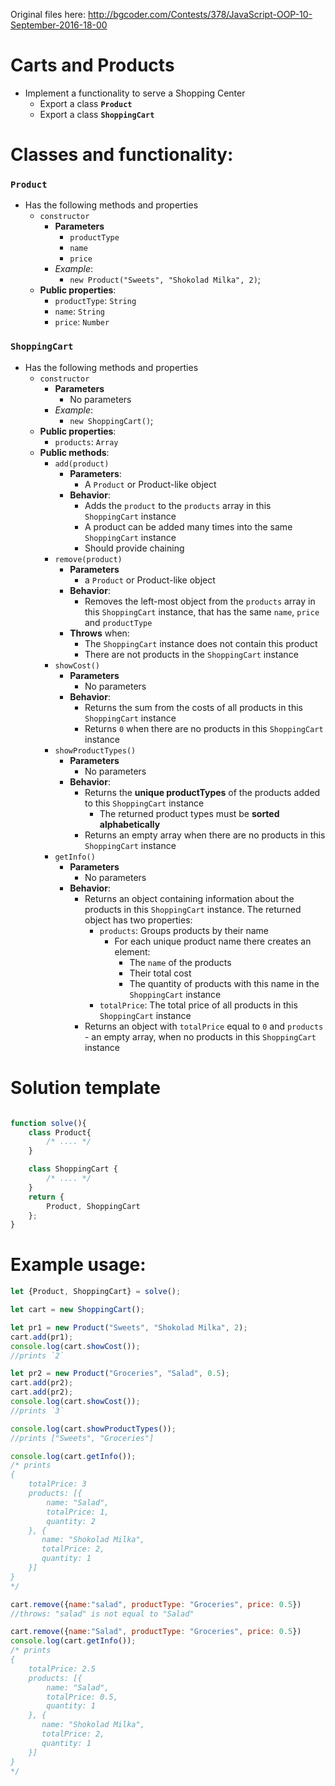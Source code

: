 Original files here: http://bgcoder.com/Contests/378/JavaScript-OOP-10-September-2016-18-00

# Carts and Products

-   Implement a functionality to serve a Shopping Center
    -   Export a class **`Product`**
    -   Export a class **`ShoppingCart`**

#   Classes and functionality:

###  `Product`

-   Has the following methods and properties
    -   `constructor`
        -   **Parameters**
            -   `productType`
            -   `name`
            -   `price`
        -   _Example_:
            -   `new Product("Sweets", "Shokolad Milka", 2)`;
    -   **Public properties**:
        -  `productType`: `String`
        -  `name`: `String`
        -  `price`: `Number`

###  `ShoppingCart`

-   Has the following methods and properties
    -   `constructor`
        -   **Parameters**
            -   No parameters
        -   _Example_: 
            -   `new ShoppingCart()`;
    -   **Public properties**:
        -  `products`: `Array`
    -   **Public methods**:
        -   `add(product)`
            -   **Parameters**:
                -   A `Product` or Product-like object
            -   **Behavior**:
                -   Adds the `product` to the `products` array in this `ShoppingCart` instance
                -   A product can be added many times into the same `ShoppingCart` instance
                -   Should provide chaining
        -   `remove(product)`
            -   **Parameters**
                -   a `Product` or Product-like object
            -   **Behavior**:
                -   Removes the left-most object from the `products` array in this `ShoppingCart` instance, that has the same `name`, `price` and `productType`
            -   **Throws** when:
                -   The `ShoppingCart` instance does not contain this product
                -   There are not products in the `ShoppingCart` instance
        -   `showCost()`
            -   **Parameters**
                -   No parameters
            -   **Behavior**:
                -   Returns the sum from the costs of all products in this `ShoppingCart` instance
                -   Returns `0` when there are no products in this `ShoppingCart` instance
        -   `showProductTypes()`
            -   **Parameters**
                -   No parameters
            -   **Behavior**:
                -   Returns the **unique productTypes** of the products added to this `ShoppingCart` instance
                    -   The returned product types must be **sorted alphabetically**
                -   Returns an empty array when there are no products in this `ShoppingCart` instance
        -   `getInfo()`
            -   **Parameters**
                -   No parameters
            -   **Behavior**:
                -   Returns an object containing information about the products in this `ShoppingCart` instance. The returned object has two properties:
                    -   `products`: Groups products by their name
                        -   For each unique product name there creates an element:
                            -   The `name` of the products
                            -   Their total cost
                            -   The quantity of products with this name in the `ShoppingCart` instance
                    -   `totalPrice`: The total price of all products in this `ShoppingCart` instance
                -   Returns an object with `totalPrice` equal to `0` and `products` - an empty array, when no products in this `ShoppingCart` instance

#   Solution template

```javascript

function solve(){
    class Product{
        /* .... */
    }

    class ShoppingCart {
        /* .... */
    }
    return {
        Product, ShoppingCart
    };
}
```

#   Example usage:

```javascript
let {Product, ShoppingCart} = solve();

let cart = new ShoppingCart();

let pr1 = new Product("Sweets", "Shokolad Milka", 2);
cart.add(pr1);
console.log(cart.showCost());
//prints `2`

let pr2 = new Product("Groceries", "Salad", 0.5);
cart.add(pr2);
cart.add(pr2);
console.log(cart.showCost());
//prints `3`

console.log(cart.showProductTypes());
//prints ["Sweets", "Groceries"]

console.log(cart.getInfo());
/* prints
{
    totalPrice: 3
    products: [{
        name: "Salad",
        totalPrice: 1,
        quantity: 2
    }, {
       name: "Shokolad Milka",
       totalPrice: 2,
       quantity: 1 
    }]
}
*/

cart.remove({name:"salad", productType: "Groceries", price: 0.5})
//throws: "salad" is not equal to "Salad"

cart.remove({name:"Salad", productType: "Groceries", price: 0.5})
console.log(cart.getInfo());
/* prints
{
    totalPrice: 2.5
    products: [{
        name: "Salad",
        totalPrice: 0.5,
        quantity: 1
    }, {
       name: "Shokolad Milka",
       totalPrice: 2,
       quantity: 1 
    }]
}
*/
```